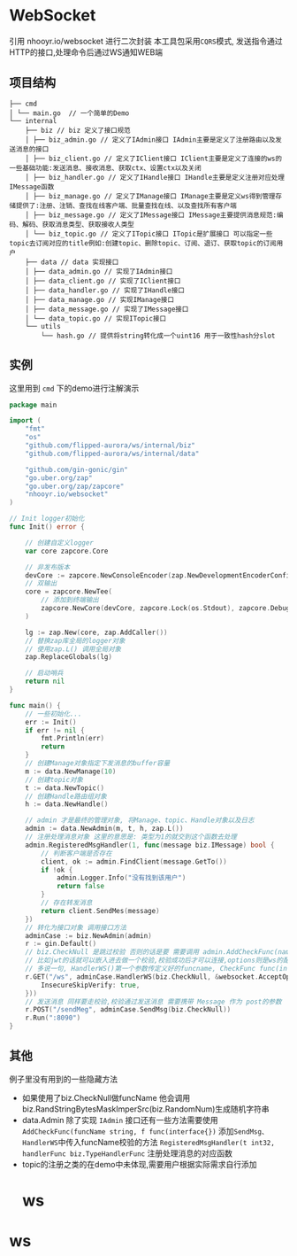 # WebSocket

引用 nhooyr.io/websocket 进行二次封装 本工具包采用`CQRS`模式, 发送指令通过HTTP的接口,处理命令后通过WS通知WEB端

## 项目结构

``` shell
├── cmd
│ └── main.go  // 一个简单的Demo
└── internal 
    ├── biz // biz 定义了接口规范
    │ ├── biz_admin.go // 定义了IAdmin接口 IAdmin主要是定义了注册路由以及发送消息的接口
    │ ├── biz_client.go // 定义了IClient接口 IClient主要是定义了连接的ws的一些基础功能:发送消息、接收消息、获取ctx、设置ctx以及关闭
    │ ├── biz_handler.go // 定义了IHandle接口 IHandle主要是定义注册对应处理IMessage函数
    │ ├── biz_manage.go // 定义了IManage接口 IManage主要是定义ws得到管理存储提供了:注册、注销、查找在线客户端、批量查找在线、以及查找所有客户端
    │ ├── biz_message.go // 定义了IMessage接口 IMessage主要提供消息规范:编码、解码、获取消息类型、获取接收人类型
    │ └── biz_topic.go // 定义了ITopic接口 ITopic是扩展接口 可以指定一些topic去订阅对应的title例如:创建topic、删除topic、订阅、退订、获取topic的订阅用户
    ├── data // data 实现接口
    │ ├── data_admin.go // 实现了IAdmin接口
    │ ├── data_client.go // 实现了IClient接口
    │ ├── data_handler.go // 实现了IHandle接口
    │ ├── data_manage.go // 实现IManage接口
    │ ├── data_message.go // 实现了IMessage接口
    │ └── data_topic.go // 实现ITopic接口
    └── utils
        └── hash.go // 提供将string转化成一个uint16 用于一致性hash分slot
```

## 实例

这里用到 `cmd` 下的demo进行注解演示

```go
package main

import (
	"fmt"
	"os"
	"github.com/flipped-aurora/ws/internal/biz"
	"github.com/flipped-aurora/ws/internal/data"

	"github.com/gin-gonic/gin"
	"go.uber.org/zap"
	"go.uber.org/zap/zapcore"
	"nhooyr.io/websocket"
)

// Init logger初始化
func Init() error {

	// 创建自定义logger
	var core zapcore.Core

	// 非发布版本
	devCore := zapcore.NewConsoleEncoder(zap.NewDevelopmentEncoderConfig())
	// 双输出
	core = zapcore.NewTee(
		// 添加到终端输出
		zapcore.NewCore(devCore, zapcore.Lock(os.Stdout), zapcore.DebugLevel),
	)

	lg := zap.New(core, zap.AddCaller())
	// 替换zap库全局的logger对象
	// 使用zap.L() 调用全局对象
	zap.ReplaceGlobals(lg)

	// 启动哨兵
	return nil
}

func main() {
	// 一些初始化...
	err := Init()
	if err != nil {
		fmt.Println(err)
		return
	}
	// 创建Manage对象指定下发消息的buffer容量
	m := data.NewManage(10)
	// 创建topic对象
	t := data.NewTopic()
	// 创建Handle路由组对象
	h := data.NewHandle()

	// admin 才是最终的管理对象, 将Manage、topic、Handle对象以及日志
	admin := data.NewAdmin(m, t, h, zap.L())
	// 注册处理消息对象 这里的意思是: 类型为1的就交到这个函数去处理
	admin.RegisteredMsgHandler(1, func(message biz.IMessage) bool {
		// 判断客户端是否存在
		client, ok := admin.FindClient(message.GetTo())
		if !ok {
			admin.Logger.Info("没有找到该用户")
			return false
		}
		// 存在转发消息
		return client.SendMes(message)
	})
	// 转化为接口对象 调用接口方法
	adminCase := biz.NewAdmin(admin)
	r := gin.Default()
	// biz.CheckNull 是跳过校验 否则的话是要 需要调用 admin.AddCheckFunc(name,func(interface)) 去进行校验
	// 比如jwt的话就可以嵌入进去做一个校验,校验成功后才可以连接,options则是ws的配置 自行选择
	// 多说一句, HandlerWS()第一个参数传定义好的funcname, CheckFunc func(interface{}) (string, bool) interface传入的其实是上下文,可以通过ctx来获取中间件保存的信息
	r.GET("/ws", adminCase.HandlerWS(biz.CheckNull, &websocket.AcceptOptions{
		InsecureSkipVerify: true,
	}))
	// 发送消息 同样要走校验,校验通过发送消息 需要携带 Message 作为 post的参数
	r.POST("/sendMeg", adminCase.SendMsg(biz.CheckNull))
	r.Run(":8090")
}

```

## 其他

例子里没有用到的一些隐藏方法

- 如果使用了biz.CheckNull做funcName 他会调用 biz.RandStringBytesMaskImperSrc(biz.RandomNum)生成随机字符串
- data.Admin 除了实现 `IAdmin` 接口还有一些方法需要使用
  `AddCheckFunc(funcName string, f func(interface{})` 添加`SendMsg、HandlerWS`中传入funcName校验的方法
  `RegisteredMsgHandler(t int32, handlerFunc biz.TypeHandlerFunc`  注册处理消息的对应函数
- topic的注册之类的在demo中未体现,需要用户根据实际需求自行添加
    # ws
# ws
